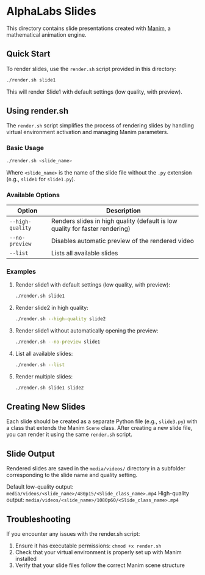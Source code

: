 # AlphaLabs Slides

This directory contains slide presentations created with [Manim](https://www.manim.community/), a mathematical animation engine.

## Quick Start

To render slides, use the `render.sh` script provided in this directory:

```bash
./render.sh slide1
```

This will render Slide1 with default settings (low quality, with preview).

## Using render.sh

The `render.sh` script simplifies the process of rendering slides by handling virtual environment activation and managing Manim parameters.

### Basic Usage

```bash
./render.sh <slide_name>
```

Where `<slide_name>` is the name of the slide file without the `.py` extension (e.g., `slide1` for `slide1.py`).

### Available Options

| Option | Description |
|--------|-------------|
| `--high-quality` | Renders slides in high quality (default is low quality for faster rendering) |
| `--no-preview` | Disables automatic preview of the rendered video |
| `--list` | Lists all available slides |

### Examples

1. Render slide1 with default settings (low quality, with preview):
   ```bash
   ./render.sh slide1
   ```

2. Render slide2 in high quality:
   ```bash
   ./render.sh --high-quality slide2
   ```

3. Render slide1 without automatically opening the preview:
   ```bash
   ./render.sh --no-preview slide1
   ```

4. List all available slides:
   ```bash
   ./render.sh --list
   ```

5. Render multiple slides:
   ```bash
   ./render.sh slide1 slide2
   ```

## Creating New Slides

Each slide should be created as a separate Python file (e.g., `slide3.py`) with a class that extends the Manim `Scene` class. After creating a new slide file, you can render it using the same `render.sh` script.

## Slide Output

Rendered slides are saved in the `media/videos/` directory in a subfolder corresponding to the slide name and quality setting.

Default low-quality output: `media/videos/<slide_name>/480p15/<Slide_class_name>.mp4`
High-quality output: `media/videos/<slide_name>/1080p60/<Slide_class_name>.mp4`

## Troubleshooting

If you encounter any issues with the render.sh script:

1. Ensure it has executable permissions: `chmod +x render.sh`
2. Check that your virtual environment is properly set up with Manim installed
3. Verify that your slide files follow the correct Manim scene structure

